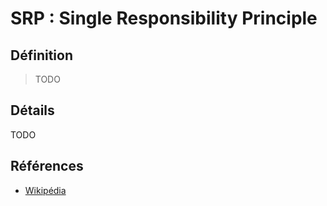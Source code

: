 # SRP : Single Responsibility Principle

## Définition

> TODO

## Détails

TODO

## Références

* [Wikipédia](https://fr.wikipedia.org/wiki/Principe_de_responsabilit%C3%A9_unique)
